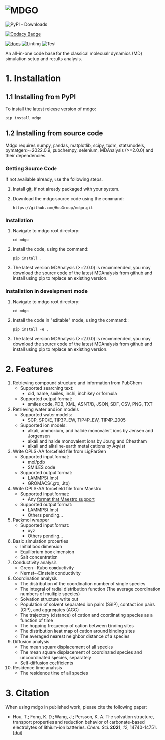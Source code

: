 # ![MDGO](https://github.com/HT-MD/mdgo/blob/main/docs/logo_mdgo.svg)

![PyPI - Downloads](https://img.shields.io/pypi/dm/mdgo?style=plastic)

[![Codacy Badge](https://api.codacy.com/project/badge/Grade/a97ce4eb53404e58b89bf41e0c3a3ee6)](https://app.codacy.com/gh/HT-MD/mdgo?utm_source=github.com&utm_medium=referral&utm_content=HT-MD/mdgo&utm_campaign=Badge_Grade_Settings)

[![docs](https://readthedocs.org/projects/mdgo/badge/?version=latest&style=plastic)](https://mdgo.readthedocs.io/) ![Linting](https://github.com/HT-MD/mdgo/actions/workflows/lint.yml/badge.svg) ![Test](https://github.com/HT-MD/mdgo/actions/workflows/test.yml/badge.svg)

An all-in-one code base for the classical molecualr dynamics (MD) simulation setup and results analysis.

# 1. Installation

## 1.1 Installing from PyPI

To install the latest release version of mdgo:

`pip install mdgo`
    
## 1.2 Installing from source code

Mdgo requires numpy, pandas, matplotlib, scipy, tqdm, statsmodels, pymatgen>=2022.0.9, pubchempy, selenium, MDAnalysis (>=2.0.0) and their dependencies.           

### Getting Source Code

If not available already, use the following steps.

1. Install [git](http://git-scm.com), if not already packaged with your system.

2. Download the mdgo source code using the command:

   `https://github.com/HouGroup/mdgo.git`
    
### Installation

1. Navigate to mdgo root directory:

   `cd mdgo`

2. Install the code, using the command:

   `pip install .`

3. The latest version MDAnalysis (>=2.0.0) is recommended, you may download the source code of the latest MDAnalysis from github and install using pip to replace an existing version.

### Installation in development mode

1. Navigate to mdgo root directory:

   `cd mdgo`

2. Install the code in "editable" mode, using the command::

   `pip install -e .`

3. The latest version MDAnalysis (>=2.0.0) is recommended, you may download the source code of the latest MDAnalysis from github and install using pip to replace an existing version.

# 2. Features

1. Retrieving compound structure and information from PubChem
    -   Supported searching text:
        -   cid, name, smiles, inchi, inchikey or formula
    -   Supported output format:
        -   smiles code, PDB, XML, ASNT/B, JSON, SDF, CSV, PNG, TXT
2. Retrieving water and ion models
    -   Supported water models:
        -   SCP, SPC/E, TIP3P_EW, TIP4P_EW, TIP4P_2005
    -   Supported ion models:
        -   alkali, ammonium, and halide monovalent ions by Jensen and Jorgensen 
        -   alkali and halide monovalent ions by Joung and Cheatham
        -   alkali and alkaline-earth metal cations by Åqvist
3. Write OPLS-AA forcefield file from LigParGen
    -   Supported input format:
        -   mol/pdb
        -   SMILES code
    -   Supported output format:
        -   LAMMPS(.lmp)
        -   GROMACS(.gro, .itp)
4. Write OPLS-AA forcefield file from Maestro
    -   Supported input format:
        -   Any [format that Maestro support]
    -   Supported output format:
        -   LAMMPS(.lmp)
        -   Others pending\...
5. Packmol wrapper
    -   Supported input format:
        -   xyz
        -   Others pending\...
6. Basic simulation properties
    -   Initial box dimension
    -   Equilibrium box dimension
    -   Salt concentration
7. Conductivity analysis
    -   Green--Kubo conductivity
    -   Nernst--Einstein conductivity
8. Coordination analysis
    -   The distribution of the coordination number of single species
    -   The integral of radial distribution function (The average
        coordination numbers of multiple species)
    -   Solvation structure write out
    -   Population of solvent separated ion pairs (SSIP), contact ion
        pairs (CIP), and aggregates (AGG)
    -   The trajectory (distance) of cation and coordinating species as
        a function of time
    -   The hopping frequency of cation between binding sites
    -   The distribution heat map of cation around binding sites
    -   The averaged nearest neighbor distance of a species
9. Diffusion analysis
    -   The mean square displacement of all species
    -   The mean square displacement of coordinated species and
        uncoordinated species, separately
    -   Self-diffusion coefficients
10. Residence time analysis
    -   The residence time of all species

# 3. Citation

When using mdgo in published work, please cite the following paper:

  * Hou, T.; Fong, K. D.; Wang, J.; Persson, K. A. The solvation structure, transport properties and reduction behavior of carbonate-based electrolytes of lithium-ion batteries. *Chem. Sci.* **2021**, *12*, 14740-14751. [[doi](https://doi.org/10.1039/D1SC04265C)]

  [format that Maestro support]: https://www.schrodinger.com/kb/1278
